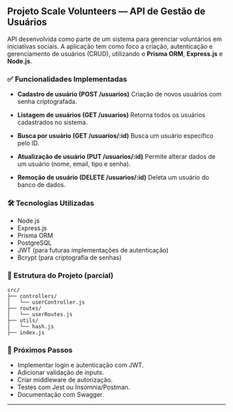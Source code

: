 ##   Projeto Scale Volunteers — API de Gestão de Usuários

API desenvolvida como parte de um sistema para gerenciar voluntários em iniciativas sociais. A aplicação tem como foco a criação, autenticação e gerenciamento de usuários (CRUD), utilizando o **Prisma ORM**, **Express.js** e **Node.js**.

### ✅ Funcionalidades Implementadas

* **Cadastro de usuário (POST /usuarios)**
  Criação de novos usuários com senha criptografada.

* **Listagem de usuários (GET /usuarios)**
  Retorna todos os usuários cadastrados no sistema.

* **Busca por usuário (GET /usuarios/\:id)**
  Busca um usuário específico pelo ID.

* **Atualização de usuário (PUT /usuarios/\:id)**
  Permite alterar dados de um usuário (nome, email, tipo e senha).

* **Remoção de usuário (DELETE /usuarios/\:id)**
  Deleta um usuário do banco de dados.

### 🛠 Tecnologias Utilizadas

* Node.js
* Express.js
* Prisma ORM
* PostgreSQL
* JWT (para futuras implementações de autenticação)
* Bcrypt (para criptografia de senhas)

### 📁 Estrutura do Projeto (parcial)

```
src/
├── controllers/
│   └── userController.js
├── routes/
│   └── userRoutes.js
├── utils/
│   └── hash.js
├── index.js
```

### 📌 Próximos Passos

* Implementar login e autenticação com JWT.
* Adicionar validação de inputs.
* Criar middleware de autorização.
* Testes com Jest ou Insomnia/Postman.
* Documentação com Swagger.

---

